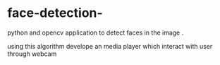face-detection-
===============

python and opencv application to detect faces in the image .

using this algorithm develope an media player which interact with user through  webcam 
